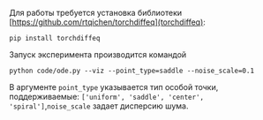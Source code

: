 Для работы требуется установка библиотеки [https://github.com/rtqichen/torchdiffeq](torchdiffeq):
```
pip install torchdiffeq
```

Запуск эксперимента производится командой

```
python code/ode.py --viz --point_type=saddle --noise_scale=0.1
```

В аргументе `point_type` указывается тип особой точки, поддерживаемые: `['uniform', 'saddle', 'center', 'spiral']`,`noise_scale` задает дисперсию шума.
